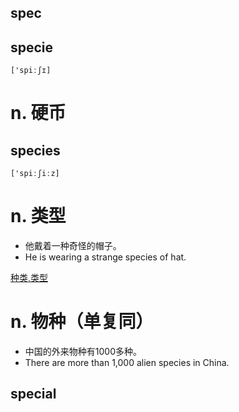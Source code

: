 ## spec

## specie

`['spiːʃɪ]`

n. 硬币
===

## species

`['spiːʃiːz]`

n. 类型
===

- 他戴着一种奇怪的帽子。
- He is wearing a strange species of hat.

[种类,类型](../词义辨析/种类,类型.md)

n. 物种（单复同）
===

- 中国的外来物种有1000多种。
- There are more than 1,000 alien species in China.

## special

